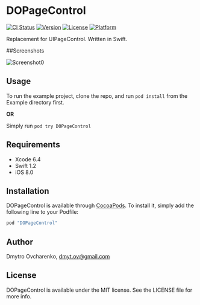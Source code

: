 # DOPageControl

[![CI Status](http://img.shields.io/travis/dim0v/DOPageControl.svg?style=flat)](https://travis-ci.org/dim0v/DOPageControl)
[![Version](https://img.shields.io/cocoapods/v/DOPageControl.svg?style=flat)](http://cocoapods.org/pods/DOPageControl)
[![License](https://img.shields.io/cocoapods/l/DOPageControl.svg?style=flat)](http://cocoapods.org/pods/DOPageControl)
[![Platform](https://img.shields.io/cocoapods/p/DOPageControl.svg?style=flat)](http://cocoapods.org/pods/DOPageControl)

Replacement for UIPageControl. Written in Swift.

##Screenshots

![Screenshot0][img0] &nbsp;&nbsp;

## Usage

To run the example project, clone the repo, and run `pod install` from the Example directory first.

**OR**

Simply run `pod try DOPageControl`

## Requirements

- Xcode 6.4
- Swift 1.2
- iOS 8.0

## Installation

DOPageControl is available through [CocoaPods](http://cocoapods.org). To install
it, simply add the following line to your Podfile:

```ruby
pod "DOPageControl"
```

## Author

Dmytro Ovcharenko, dmyt.ov@gmail.com

## License

DOPageControl is available under the MIT license. See the LICENSE file for more info.

[img0]:https://raw.githubusercontent.com/dim0v/DOPageControl/master/Screenshots/Screenshot0.png